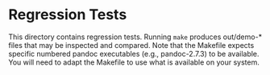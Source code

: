 
Regression Tests
================

This directory contains regression tests.  Running `make` produces out/demo-* files that may be inspected and compared.  Note that the Makefile expects specific numbered pandoc executables (e.g., pandoc-2.7.3) to be available.  You will need to adapt the Makefile to use what is available on your system.
